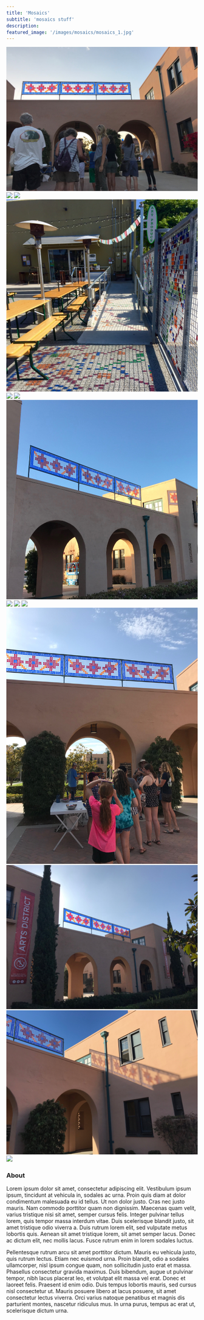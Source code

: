```yaml
---
title: 'Mosaics'
subtitle: 'mosaics stuff'
description:
featured_image: '/images/mosaics/mosaics_1.jpg'
---
```


<div class="gallery" data-columns="1">
	<img src="/images/mosaics/mosaics_1.jpg">
  <img src="/images/mosaics/mosaics_2.jpg">
  <img src="/images/mosaics/mosaics_3.jpg">
  <img src="/images/mosaics/mosaics_4.jpg">
  <img src="/images/mosaics/mosaics_5.jpg">
  <img src="/images/mosaics/mosaics_6.jpg">
  <img src="/images/mosaics/mosaics_7.jpg">
  <img src="/images/mosaics/mosaics_8.jpg">
  <img src="/images/mosaics/mosaics_9.jpg">
  <img src="/images/mosaics/mosaics_10.jpg">
  <img src="/images/mosaics/mosaics_11.jpg">
  <img src="/images/mosaics/mosaics_12.jpg">
  <img src="/images/mosaics/mosaics_13.jpg">
  <img src="/images/mosaics/mosaics_14.jpg">
</div>

### About

Lorem ipsum dolor sit amet, consectetur adipiscing elit. Vestibulum ipsum ipsum, tincidunt at vehicula in, sodales ac urna. Proin quis diam at dolor condimentum malesuada eu id tellus. Ut non dolor justo. Cras nec justo mauris. Nam commodo porttitor quam non dignissim. Maecenas quam velit, varius tristique nisi sit amet, semper cursus felis. Integer pulvinar tellus lorem, quis tempor massa interdum vitae. Duis scelerisque blandit justo, sit amet tristique odio viverra a. Duis rutrum lorem elit, sed vulputate metus lobortis quis. Aenean sit amet tristique lorem, sit amet semper lacus. Donec ac dictum elit, nec mollis lacus. Fusce rutrum enim in lorem sodales luctus.

Pellentesque rutrum arcu sit amet porttitor dictum. Mauris eu vehicula justo, quis rutrum lectus. Etiam nec euismod urna. Proin blandit, odio a sodales ullamcorper, nisl ipsum congue quam, non sollicitudin justo erat et massa. Phasellus consectetur gravida maximus. Duis bibendum, augue ut pulvinar tempor, nibh lacus placerat leo, et volutpat elit massa vel erat. Donec et laoreet felis. Praesent id enim odio. Duis tempus lobortis mauris, sed cursus nisl consectetur ut. Mauris posuere libero at lacus posuere, sit amet consectetur lectus viverra. Orci varius natoque penatibus et magnis dis parturient montes, nascetur ridiculus mus. In urna purus, tempus ac erat ut, scelerisque dictum urna.
